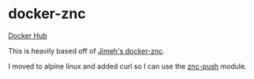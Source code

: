 # docker-znc #

[Docker Hub](https://hub.docker.com/r/kyleondy/znc/)

This is heavily based off of [Jimeh's docker-znc](https://github.com/jimeh/docker-znc).

I moved to alpine linux and added curl so I can use the [znc-push](https://github.com/jreese/znc-push) module.
